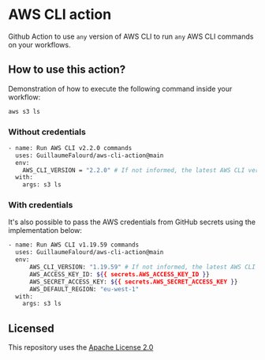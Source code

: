 # AWS CLI action

Github Action to use `any` version of AWS CLI to run `any` AWS CLI commands on your workflows.

## How to use this action?

Demonstration of how to execute the following command inside your workflow:

```bash
aws s3 ls
```

### Without credentials

```bash
- name: Run AWS CLI v2.2.0 commands
  uses: GuillaumeFalourd/aws-cli-action@main
  env:
    AWS_CLI_VERSION = "2.2.0" # If not informed, the latest AWS CLI version will be used.
  with:
    args: s3 ls
```

### With credentials

It's also possible to pass the AWS credentials from GitHub secrets using the implementation below:

```bash
- name: Run AWS CLI v1.19.59 commands
  uses: GuillaumeFalourd/aws-cli-action@main
  env:
      AWS_CLI_VERSION: "1.19.59" # If not informed, the latest AWS CLI version will be used.
      AWS_ACCESS_KEY_ID: ${{ secrets.AWS_ACCESS_KEY_ID }}
      AWS_SECRET_ACCESS_KEY: ${{ secrets.AWS_SECRET_ACCESS_KEY }}
      AWS_DEFAULT_REGION: "eu-west-1"
  with:
    args: s3 ls
```

## Licensed

This repository uses the [Apache License 2.0](https://github.com/GuillaumeFalourd/aws-cliaction/blob/main/LICENSE)